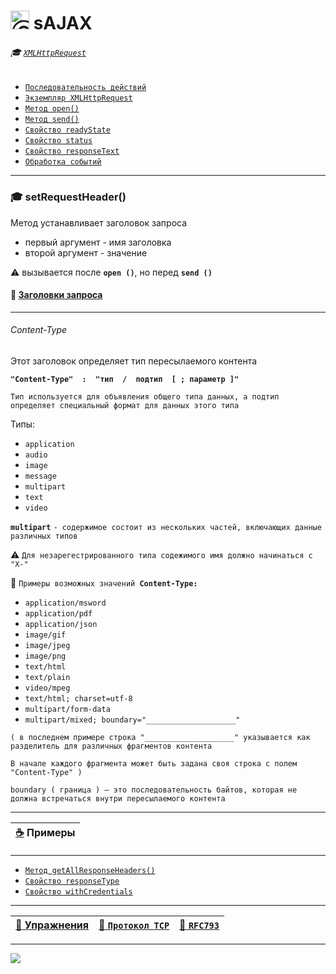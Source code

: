 # <img src="https://avatars2.githubusercontent.com/u/19735284?s=40&v=4" width="30" title="Ⓒ Irina Fylyppova ( garevna ) 2019"/> sAJAX

###### :mortar_board: [`XMLHttpRequest`](XMLHttpRequest)

* [`Последовательность действий`](XMLHttpRequest-steps)
* [`Экземпляр XMLHttpRequest`](XMLHttpRequest-content)
* [`Метод open()`](XMLHttpRequest-open)
* [`Метод send()`](XMLHttpRequest-send)
* [`Свойство readyState`](XMLHttpRequest-readyState)
* [`Свойство status`](XMLHttpRequest-status)
* [`Свойство responseText`](XMLHttpRequest-responseText)
* [`Обработка событий`](XMLHttpRequest-events)
***

### :mortar_board: setRequestHeader()

Метод устанавливает заголовок запроса

* первый аргумент - имя заголовка
* второй аргумент - значение

:warning: вызывается после **`open ()`**, но перед **`send ()`**

#### :memo: [**Заголовки запроса**](https://flaviocopes.com/http-request-headers/)

***

<a name="content-type"></a>

###### Content-Type

Этот заголовок определяет тип пересылаемого контента

**`"Content-Type"  :  "тип  /  подтип  [ ; параметр ]"`**

`Тип используется для объявления общего типа данных, а подтип определяет специальный формат для данных этого типа`

Типы:

* `application`
* `audio`
* `image`
* `message`
* `multipart`
* `text`
* `video`

**`multipart`**  `- содержимое состоит из нескольких частей, включающих данные различных типов`

:warning: `Для незарегестрированного типа содежимого имя должно начинаться с "X-"`

:pushpin: `Примеры возможных значений `**`Content-Type:`**

* `application/msword`
* `application/pdf`
* `application/json`
* `image/gif`
* `image/jpeg`
* `image/png`
* `text/html`
* `text/plain`
* `video/mpeg`
* `text/html; charset=utf-8`
* `multipart/form-data`
* `multipart/mixed; boundary="____________________"`

`( в последнем примере строка "____________________" указывается как разделитель для различных фрагментов контента`

`В начале каждого фрагмента может быть задана своя строка с полем "Content-Type" )`

`boundary ( граница ) — это последовательность байтов, которая не должна встречаться внутри пересылаемого контента`

***

| [:coffee:](setRequestHeader-samples) Примеры |
|-|

***

* [`Метод getAllResponseHeaders()`](XMLHttpRequest-response#getAllResponseHeaders)
* [`Свойство responseType`](XMLHttpRequest-response#responseType)
* [`Свойство withCredentials`](XMLHttpRequest-withCredentials)

***

| [:briefcase: Упражнения](https://docs.google.com/forms/d/e/1FAIpQLSdA3JwhlOTXdZxCO3y1MdLe-pe-cynNVGeboy7IV0aWHliGHA/viewform) | [:link: `Протокол TCP`](https://xakep.ru/2002/04/11/14943/) | [:link: **`RFC793`**](https://www.lissyara.su/doc/rfc/rfc793/) |
|-|-|-|

_________________________________________________________________________

![](https://github.com/garevna/js-course/raw/master/images/a-level-ico.png?raw=true)
